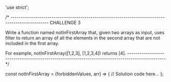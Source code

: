 'use strict';

/* ------------------------------------------------------------------------------------------------
CHALLENGE 3

Write a function named notInFirstArray that, given two arrays as input, uses filter to return an array of all the elements in the second array that are not included in the first array.

For example, notInFirstArray([1,2,3], [1,2,3,4]) returns [4].
------------------------------------------------------------------------------------------------ */

const notInFirstArray = (forbiddenValues, arr) => {
  // Solution code here...
};
